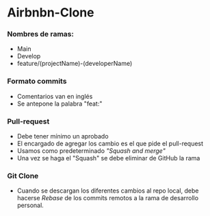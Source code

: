 # Airbnbn-Clone

### Nombres de ramas:

- Main
- Develop
- feature/(projectName)-(developerName)

### Formato commits

- Comentarios van en inglés
- Se antepone la palabra "feat:"

### Pull-request

- Debe tener mínimo un aprobado
- El encargado de agregar los cambio es el que pide el pull-request
- Usamos como predeterminado _"Squash and merge"_
- Una vez se haga el "Squash" se debe eliminar de GitHub la rama

### Git Clone

- Cuando se descargan los diferentes cambios al repo local, debe hacerse _Rebase_ de los commits remotos a la rama de desarrollo personal.
